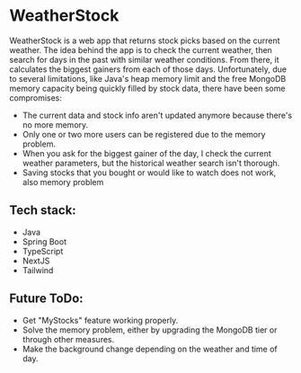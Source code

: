 # WeatherStock

WeatherStock is a web app that returns stock picks based on the current weather. The idea behind the app is to check the current weather, then search for days in the past with similar weather conditions. From there, it calculates the biggest gainers from each of those days. Unfortunately, due to several limitations, like Java's heap memory limit and the free MongoDB memory capacity being quickly filled by stock data, there have been some compromises:

- The current data and stock info aren't updated anymore because there's no more memory.
- Only one or two more users can be registered due to the memory problem.
- When you ask for the biggest gainer of the day, I check the current weather parameters, but the historical weather search isn't thorough.
- Saving stocks that you bought or would like to watch does not work, also memory problem

## Tech stack:
- Java
- Spring Boot
- TypeScript
- NextJS
- Tailwind

## Future ToDo:
- Get "MyStocks" feature working properly.
- Solve the memory problem, either by upgrading the MongoDB tier or through other measures.
- Make the background change depending on the weather and time of day.
